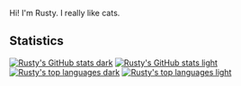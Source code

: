 <!---
RustyBust/RustyBust is a ✨ special ✨ repository because its `README.md` (this file) appears on your GitHub profile.
You can click the Preview link to take a look at your changes.
--->
Hi! I'm Rusty. I really like cats.

## Statistics

[![Rusty's GitHub stats dark](https://github-readme-stats-nu-three-66.vercel.app/api?username=rustykitty&show_icons=true&count_private=true&theme=dark&cache_seconds=21600#gh-dark-mode-only)](https://github.com/anuraghazra/github-readme-stats#gh-dark-mode-only)
[![Rusty's GitHub stats light](https://github-readme-stats-nu-three-66.vercel.app/api?username=rustykitty&show_icons=true&count_private=true&theme=default&cache_seconds=21600#gh-light-mode-only)](https://github.com/anuraghazra/github-readme-stats#gh-light-mode-only)
<br>
[![Rusty's top languages dark](https://github-readme-stats-nu-three-66.vercel.app/api/top-langs/?username=rustykitty&count_private=true&size_weight=0.5&count_weight=0.5&theme=dark&cache_seconds=21600#gh-dark-mode-only)](https://github.com/anuraghazra/github-readme-stats#gh-dark-mode-only)
[![Rusty's top languages light](https://github-readme-stats-nu-three-66.vercel.app/api/top-langs/?username=rustykitty&count_private=true&size_weight=0.5&count_weight=0.5&theme=light&cache_seconds=21600#gh-light-mode-only)](https://github.com/anuraghazra/github-readme-stats#gh-light-mode-only)
